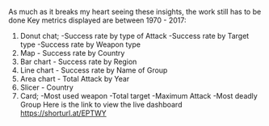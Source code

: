 As much as it breaks my heart seeing these insights, the work still has to be done
Key metrics displayed are between 1970 - 2017:
1. Donut chat;
-Success rate by type of Attack
-Success rate by Target type
-Success rate by Weapon type
2. Map - Success rate by Country
3. Bar chart - Success rate by Region
4. Line chart - Success rate by Name of Group
5. Area chart - Total Attack by Year
6. Slicer - Country
7. Card;
        -Most used weapon
        -Total target 
        -Maximum Attack 
        -Most deadly Group
 Here is the link to view the live dashboard https://shorturl.at/EPTWY 
